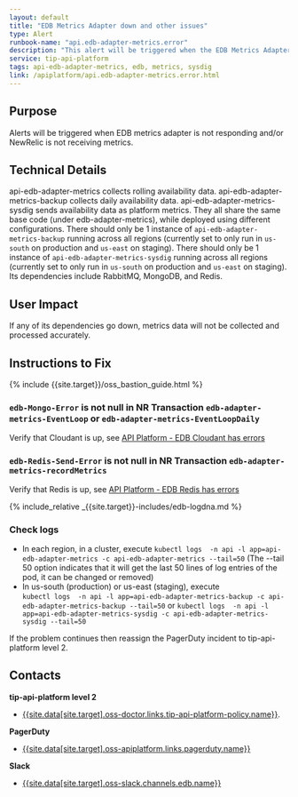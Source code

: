 ```yaml
---
layout: default
title: "EDB Metrics Adapter down and other issues"
type: Alert
runbook-name: "api.edb-adapter-metrics.error"
description: "This alert will be triggered when the EDB Metrics Adapter did not work properly"
service: tip-api-platform
tags: api-edb-adapter-metrics, edb, metrics, sysdig
link: /apiplatform/api.edb-adapter-metrics.error.html
---
```


## Purpose
Alerts will be triggered when EDB metrics adapter is not responding and/or NewRelic is not receiving metrics.

## Technical Details
api-edb-adapter-metrics collects rolling availability data. api-edb-adapter-metrics-backup collects daily availability data. api-edb-adapter-metrics-sysdig sends availability data as platform metrics.  They all share the same base code (under edb-adapter-metrics), while deployed using different configurations. There should only be 1 instance of `api-edb-adapter-metrics-backup` running across all regions (currently set to only run in `us-south` on production and `us-east` on staging). There should only be 1 instance of `api-edb-adapter-metrics-sysdig` running across all regions (currently set to only run in `us-south` on production and `us-east` on staging). Its dependencies include RabbitMQ, MongoDB, and Redis.

## User Impact
If any of its dependencies go down, metrics data will not be collected and processed accurately.

## Instructions to Fix

{% include {{site.target}}/oss_bastion_guide.html %}

### `edb-Mongo-Error` is not null in NR Transaction `edb-adapter-metrics-EventLoop` or `edb-adapter-metrics-EventLoopDaily`
Verify that Cloudant is up, see [API Platform - EDB Cloudant has errors]({{site.baseurl}}/docs/runbooks/apiplatform/api.edb-cloudant.down.html)

### `edb-Redis-Send-Error` is not null in NR Transaction `edb-adapter-metrics-recordMetrics`
Verify that Redis is up, see [API Platform - EDB Redis has errors]({{site.baseurl}}/docs/runbooks/apiplatform/api.edb-redis.down.html)

{% include_relative _{{site.target}}-includes/edb-logdna.md %}

### Check logs

   - In each region, in a cluster, execute
    `kubectl logs  -n api -l app=api-edb-adapter-metrics -c api-edb-adapter-metrics --tail=50` (The --tail 50 option indicates that it will get the last 50 lines of log entries of the pod, it can be changed or removed)
   - In us-south (production) or us-east (staging), execute  
    `kubectl logs  -n api -l app=api-edb-adapter-metrics-backup -c api-edb-adapter-metrics-backup --tail=50` or
    `kubectl logs  -n api -l app=api-edb-adapter-metrics-sysdig -c api-edb-adapter-metrics-sysdig --tail=50`



If the problem continues then reassign the PagerDuty incident to tip-api-platform level 2.

## Contacts
**tip-api-platform level 2**
* [{{site.data[site.target].oss-doctor.links.tip-api-platform-policy.name}}]({{site.data[site.target].oss-doctor.links.tip-api-platform-policy.link}}).

**PagerDuty**
* [{{site.data[site.target].oss-apiplatform.links.pagerduty.name}}]({{site.data[site.target].oss-apiplatform.links.pagerduty.link}})

**Slack**
* [{{site.data[site.target].oss-slack.channels.edb.name}}]({{site.data[site.target].oss-slack.channels.edb.link}})
